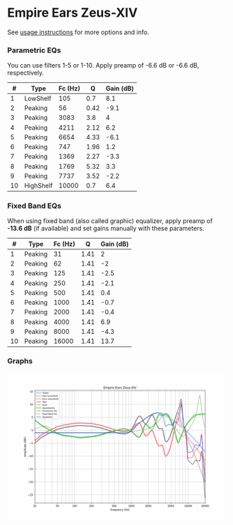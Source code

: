 # Empire Ears Zeus-XIV
See [usage instructions](https://github.com/jaakkopasanen/AutoEq#usage) for more options and info.

### Parametric EQs
You can use filters 1-5 or 1-10. Apply preamp of -6.6 dB or -6.6 dB, respectively.

|   # | Type      |   Fc (Hz) |    Q |   Gain (dB) |
|-----|-----------|-----------|------|-------------|
|   1 | LowShelf  |       105 | 0.7  |         8.1 |
|   2 | Peaking   |        56 | 0.42 |        -9.1 |
|   3 | Peaking   |      3083 | 3.8  |         4   |
|   4 | Peaking   |      4211 | 2.12 |         6.2 |
|   5 | Peaking   |      6654 | 4.33 |        -6.1 |
|   6 | Peaking   |       747 | 1.96 |         1.2 |
|   7 | Peaking   |      1369 | 2.27 |        -3.3 |
|   8 | Peaking   |      1769 | 5.32 |         3.3 |
|   9 | Peaking   |      7737 | 3.52 |        -2.2 |
|  10 | HighShelf |     10000 | 0.7  |         6.4 |

### Fixed Band EQs
When using fixed band (also called graphic) equalizer, apply preamp of **-13.6 dB** (if available) and set gains manually with these parameters.

|   # | Type    |   Fc (Hz) |    Q |   Gain (dB) |
|-----|---------|-----------|------|-------------|
|   1 | Peaking |        31 | 1.41 |         2   |
|   2 | Peaking |        62 | 1.41 |        -2   |
|   3 | Peaking |       125 | 1.41 |        -2.5 |
|   4 | Peaking |       250 | 1.41 |        -2.1 |
|   5 | Peaking |       500 | 1.41 |         0.4 |
|   6 | Peaking |      1000 | 1.41 |        -0.7 |
|   7 | Peaking |      2000 | 1.41 |        -0.4 |
|   8 | Peaking |      4000 | 1.41 |         6.9 |
|   9 | Peaking |      8000 | 1.41 |        -4.3 |
|  10 | Peaking |     16000 | 1.41 |        13.7 |

### Graphs
![](./Empire%20Ears%20Zeus-XIV.png)
